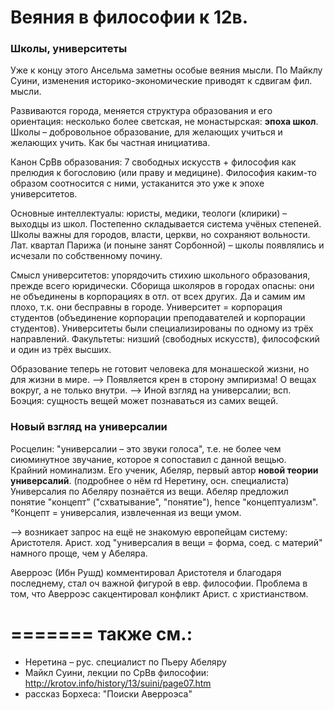 # Веяния в философии к 12в.
### Школы, университеты
Уже к концу этого Ансельма заметны особые веяния мысли.
По Майклу Суини, изменения историко-экономические приводят к сдвигам фил. мысли.

Развиваются города, меняется структура образования и его ориентация: несколько более светская, не монастырская:
**эпоха школ**.
Школы – добровольное образование, для желающих учиться и желающих учить.
Как бы частная инициатива.

Канон СрВв образования: 7 свободных искусств + философия как прелюдия к богословию (или праву и медицине).
Философия каким-то образом соотносится с ними, устаканится это уже к эпохе университетов.

Основные интеллектуалы: юристы, медики, теологи (клирики) – выходцы из школ.
Постепенно складывается система учёных степеней.
Школы важны для городов, власти, церкви, но сохраняют вольности.
Лат. квартал Парижа (и поныне занят Сорбонной) – школы появлялись и исчезали по собственному почину.

Смысл университетов: упорядочить стихию школьного образования, прежде всего юридически.
Сборища школяров в городах опасны: они не объединены в корпорациях в отл. от всех других.
Да и самим им плохо, т.к. они бесправны в городе.
Университет = корпорация студентов (объединение корпорации преподавателей и корпорации студентов).
Университеты были специализированы по одному из трёх направлений.
Факультеты: низший (свободных искусств), философский и один из трёх высших.

Образование теперь не готовит человека для монашеской жизни, 
но для жизни в мире.
--> Появляется крен в сторону эмпиризма!
О вещах вокруг, а не только внутри.
--> Иной взгляд на универсалии; всп. Боэция: сущность вещей может познаваться из самих вещей.


### Новый взгляд на универсалии

Росцелин: "универсалии – это звуки голоса", т.е. не более чем сиюминутное звучание, которое я сопоставил с данной вещью.
Крайний номинализм.
Его ученик, Абеляр, первый автор **новой теории универсалий**.
(подробнее о нём rd Неретину, осн. специалиста)
Универсалия по Абеляру познаётся из вещи.
Абеляр предложил понятие "концепт" ("схватывание", "понятие"), hence "концептуализм".
°Концепт = универсалия, извлеченная из вещи умом.

--> возникает запрос на ещё не знакомую европейцам систему: Аристотеля.
Арист. ход "универсалия в вещи = форма, соед. с материй" намного проще, чем у Абеляра.

Аверроэс (Ибн Рушд) комментировал Аристотеля и благодаря последнему, стал оч важной фигурой в евр. философии.
Проблема в том, что Аверроэс сакцентировал конфликт Арист. с христианством.


# ======= также см.:
* Неретина – рус. специалист по Пьеру Абеляру
* Майкл Суини, лекции по СрВв философии: http://krotov.info/history/13/suini/page07.htm
* рассказ Борхеса: "Поиски Аверроэса"
